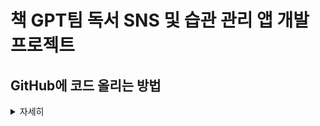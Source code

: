 # 책 GPT팀 독서 SNS 및 습관 관리 앱 개발 프로젝트

## GitHub에 코드 올리는 방법

<details><summary>자세히</summary>

### 0. 초기 환경 설정

1. #### 맨 처음, 이 repository를 `fork` 한다.

  ![image](https://github.com/user-attachments/assets/cfd70d2e-9381-44c3-8921-0e2f8a1e2904)



2. #### `fork` 받은 저장소를 자신의 컴퓨터에 clone 받은 뒤 자신의 이름으로 된 폴더를 생성한다.

   앞으로 올리는 모든 파일들은 `자신의 이름`으로 된 폴더 안에 올려야 한다

   ![image](https://github.com/user-attachments/assets/d62a12f5-c573-40d6-82a1-7b531a1419e8)


   ```bash
   $ git clone [fork한 자신의 repository 주소] // 자신의 repository에서 확인
   $ cd capstone-project

   $ mkdir -p [자신의 이름]
   ```



3. #### upstream 주소 추가
  
   ﻿- master 브랜치 : 최종 프로덕트용 브랜치(완벽한 코드만 올라감)
   - develop 브랜치 : master 복사본(실수방지용/자유롭게 사용)
   - 기타 브랜치: 개인 연습장으로 활용

   ```bash
   $ git remote add upstream https://github.com/eomyejin20/capstone-project.git
   $ git remote -v // 저장소 확인
   ```
<br>

### 1. 저장소 최신으로 업데이트

커밋 내역을 깔끔하게 하기 위해서 `-r` 옵션 사용

```bash
$ git pull -r upstream master
```

<br>

### 2. 이슈(기능)별로 커밋 생성

* projects 에서 개발해야하는 이슈,기능들 확인
  ![image](https://github.com/user-attachments/assets/7a742922-e3de-4d26-a1a8-8428358c7253)

![image](https://github.com/user-attachments/assets/038615f5-e184-4377-811e-f6822bf7f052)


* master 

* 커밋하는 방법

  ```bash
  $ git add .
  $ git status
  $ git commit -m "[git 세팅하기] : 엄예진 - git 세팅완료 (#1)"
  $ git push origin master
  ```

* #### 커밋 메시지 생성 규칙

  [이슈이름] : 이름 - 개발내용 (#이슈번호)

  ex) `[git 세팅하기] : 엄예진 - git 세팅완료 (#1)`

  > 커밋 메시지에 issue 번호를 포함시키면, 추후에 issue에 해당 커밋들을 모아서 확인할 수 있다.



<br>

### 3. 해당 이슈에 대한 기능을 다 작성하면 PR 생성

`fork` 해 온 저장소로 이동해서 Pull Request를 생성한다.

* #### 제목

  [이슈이름] - 이름 (#이슈번호)

  ex) `[git 세팅하기] - 엄예진 (#1)`

* #### 내용

  기능에 대해 간단하게 설명


<br>

### 4. 코드리뷰 후 merge

* 코드 리뷰 내용은 자유롭게 작성하기
 

</details><br>
